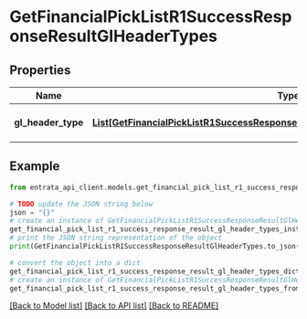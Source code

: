 # GetFinancialPickListR1SuccessResponseResultGlHeaderTypes


## Properties

Name | Type | Description | Notes
------------ | ------------- | ------------- | -------------
**gl_header_type** | [**List[GetFinancialPickListR1SuccessResponseResultGlHeaderTypesGlHeaderTypeInner]**](GetFinancialPickListR1SuccessResponseResultGlHeaderTypesGlHeaderTypeInner.md) | A list of GL header types. | 

## Example

```python
from entrata_api_client.models.get_financial_pick_list_r1_success_response_result_gl_header_types import GetFinancialPickListR1SuccessResponseResultGlHeaderTypes

# TODO update the JSON string below
json = "{}"
# create an instance of GetFinancialPickListR1SuccessResponseResultGlHeaderTypes from a JSON string
get_financial_pick_list_r1_success_response_result_gl_header_types_instance = GetFinancialPickListR1SuccessResponseResultGlHeaderTypes.from_json(json)
# print the JSON string representation of the object
print(GetFinancialPickListR1SuccessResponseResultGlHeaderTypes.to_json())

# convert the object into a dict
get_financial_pick_list_r1_success_response_result_gl_header_types_dict = get_financial_pick_list_r1_success_response_result_gl_header_types_instance.to_dict()
# create an instance of GetFinancialPickListR1SuccessResponseResultGlHeaderTypes from a dict
get_financial_pick_list_r1_success_response_result_gl_header_types_from_dict = GetFinancialPickListR1SuccessResponseResultGlHeaderTypes.from_dict(get_financial_pick_list_r1_success_response_result_gl_header_types_dict)
```
[[Back to Model list]](../README.md#documentation-for-models) [[Back to API list]](../README.md#documentation-for-api-endpoints) [[Back to README]](../README.md)


